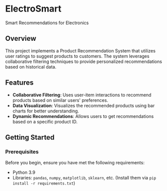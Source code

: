 # ElectroSmart
Smart Recommendations for Electronics

## Overview
This project implements a Product Recommendation System that utilizes user ratings to suggest products to customers. The system leverages collaborative filtering techniques to provide personalized recommendations based on historical data.

## Features
- **Collaborative Filtering**: Uses user-item interactions to recommend products based on similar users' preferences.
- **Data Visualization**: Visualizes the recommended products using bar charts for better understanding.
- **Dynamic Recommendations**: Allows users to get recommendations based on a specific product ID.

## Getting Started

### Prerequisites
Before you begin, ensure you have met the following requirements:
- Python 3.9
- Libraries: `pandas`, `numpy`, `matplotlib`, `sklearn`, etc. (Install them via `pip install -r requirements.txt`)
